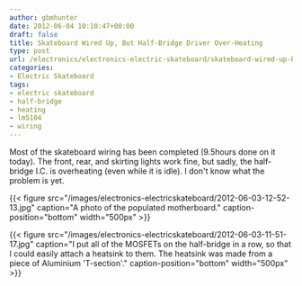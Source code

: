 ```yaml
---
author: gbmhunter
date: 2012-06-04 10:10:47+00:00
draft: false
title: Skateboard Wired Up, But Half-Bridge Driver Over-Heating
type: post
url: /electronics/electronics-electric-skateboard/skateboard-wired-up-but-half-bridge-driver-over-heating
categories:
- Electric Skateboard
tags:
- electric skateboard
- half-bridge
- heating
- lm5104
- wiring
---
```


Most of the skateboard wiring has been completed (9.5hours done on it today). The front, rear, and skirting lights work fine, but sadly, the half-bridge I.C. is overheating (even while it is idle). I don't know what the problem is yet.

{{< figure src="/images/electronics-electricskateboard/2012-06-03-12-52-13.jpg" caption="A photo of the populated motherboard." caption-position="bottom" width="500px" >}}

{{< figure src="/images/electronics-electricskateboard/2012-06-03-11-51-17.jpg" caption="I put all of the MOSFETs on the half-bridge in a row, so that I could easily attach a heatsink to them. The heatsink was made from a piece of Aluminium 'T-section'." caption-position="bottom" width="500px" >}}
